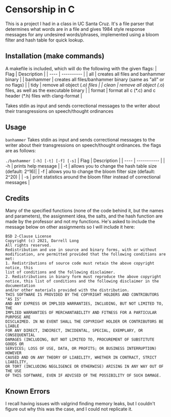 # Censorship in C
This is a project I had in a class in UC Santa Cruz. It's
a file parser that determines what words are in a file and gives 1984 style response messages for any undesired words/phrases, implemented using a bloom filter and hash table for quick lookup.

## Installation (make commands)
A makefile is included, which will do the following with the given flags:
| Flag | Description |
| ---- | ---------- |
| all | creates all files and banhammer binary |
| banhammer | creates all files/banhammer binary (same as "all" or no flags) |
| tidy | remove all object (*.o) files |
| clean | remove all object (*.o) files, as well as the executable binary |
| format | format all c (\*.c) and c header (\*.h) files with clang-format |

Takes stdin as input and sends correctional messages to the writer about their transgressions on speech/thought ordinances

## Usage
```banhammer``` Takes stdin as input and sends correctional messages to the writer about their transgressions on speech/thought ordinances. the flags are as follows:

```./banhammer [-h] [-t] [-f] [-s]```
| Flag | Description |
| ---- | ----------- |
| -h | prints help message |
| -t | allows you to change the hash table size (default: 2^16)|
| -f | allows you to change the bloom filter size (default: 2^20) |
| -s | print statistics around the bloom filter instead of correctional messages |

## Credits
Many of the specified functions (none of the code behind it, but the names and parameters), the assignment idea, the salts, and 
the hash function are made by the professor and not my functions. He's asked to include the message below on other assignments so I will include it here:

```
BSD 2-Clause License
Copyright (c) 2021, Darrell Long
All rights reserved.
Redistribution and use in source and binary forms, with or without
modification, are permitted provided that the following conditions are met:
1. Redistributions of source code must retain the above copyright notice, this
list of conditions and the following disclaimer.
2. Redistributions in binary form must reproduce the above copyright notice, this list of conditions and the following disclaimer in the documentation
and/or other materials provided with the distribution.
THIS SOFTWARE IS PROVIDED BY THE COPYRIGHT HOLDERS AND CONTRIBUTORS "AS IS"
AND ANY EXPRESS OR IMPLIED WARRANTIES, INCLUDING, BUT NOT LIMITED TO, THE
IMPLIED WARRANTIES OF MERCHANTABILITY AND FITNESS FOR A PARTICULAR PURPOSE ARE
DISCLAIMED. IN NO EVENT SHALL THE COPYRIGHT HOLDER OR CONTRIBUTORS BE LIABLE
FOR ANY DIRECT, INDIRECT, INCIDENTAL, SPECIAL, EXEMPLARY, OR CONSEQUENTIAL
DAMAGES (INCLUDING, BUT NOT LIMITED TO, PROCUREMENT OF SUBSTITUTE GOODS OR
SERVICES; LOSS OF USE, DATA, OR PROFITS; OR BUSINESS INTERRUPTION) HOWEVER
CAUSED AND ON ANY THEORY OF LIABILITY, WHETHER IN CONTRACT, STRICT LIABILITY,
OR TORT (INCLUDING NEGLIGENCE OR OTHERWISE) ARISING IN ANY WAY OUT OF THE USE
OF THIS SOFTWARE, EVEN IF ADVISED OF THE POSSIBILITY OF SUCH DAMAGE.
```

## Known Errors
I recall having issues with valgrind finding memory leaks, but I couldn't figure out why this was the case, and I could not replicate it.
